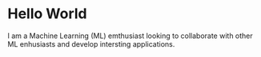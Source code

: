 # Hello World

I am a Machine Learning (ML) emthusiast looking to collaborate with other ML enhusiasts and develop intersting applications.
